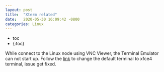 ```yaml
---
layout: post
title:  "Xterm related"
date:   2020-05-30 16:09:42 -0800
categories: Linux
---
```


* toc
* {:toc}

While connect to the Linux node using VNC Viewer, the Terminal Emulator can not start up. Follow the [link][askubuntu-post] to change the default terminal to xfce4 terminal, issue get fixed.

[askubuntu-post]: https://askubuntu.com/questions/1143558/gnome-terminal-failing-to-launch-in-ubuntu-18-04-chrome-remote-desktop-broke-gn

